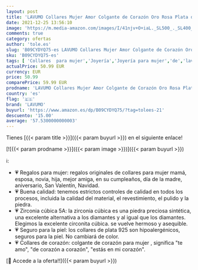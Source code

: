```yaml
---
layout: post
title: 'LAVUMO Collares Mujer Amor Colgante de Corazón Oro Rosa Plata de Ley 925 Collares de Mujer Joyas Regalos para Esposa  Mamá  Novia  Cumpleaños Navidad Aniversario día de San Valentín Regalo RG-05 '
date: 2021-12-25 13:56:10
image: 'https://m.media-amazon.com/images/I/41njv+O+iaL._SL500_._SL400_.jpg'
comments: true
category: ofertas
author: 'tole.es'
slug: 'B09CYDYQ75-es LAVUMO Collares Mujer Amor Colgante de Corazón Oro Rosa...'
sku: 'B09CYDYQ75-es'
tags: [ 'Collares  para mujer','Joyería','Joyería para mujer','de','lavumo','ley','navidad','plata', ]
actualPrice: 50.99 EUR
currency: EUR
price: 50.99
comparePrice: 59.99 EUR
prodname: 'LAVUMO Collares Mujer Amor Colgante de Corazón Oro Rosa Plata de Ley 925 Collares de Mujer Joyas Regalos para Esposa  Mamá  Novia  Cumpleaños Navidad Aniversario día de San Valentín Regalo RG-05 '
country: 'es'
flag: '🇪🇸'
brand: 'LAVUMO'
buyurl: 'https://www.amazon.es/dp/B09CYDYQ75/?tag=tolees-21'
descuento: '15.00'
average: '57.5300000000003'
---
```


Tienes [{{< param title >}}]({{< param buyurl >}}) en el siguiente enlace!

[![{{< param prodname >}}]({{< param image >}})]({{< param buyurl >}})

ℹ️:

- 💗 Regalos para mujer: regalos originales de collares para mujer mamá, esposa, novia, hija, mejor amiga, en su cumpleaños, día de la madre, aniversario, San Valentín, Navidad.
- 💗 Buena calidad: tenemos estrictos controles de calidad en todos los procesos, incluida la calidad del material, el revestimiento, el pulido y la piedra.
- 💗 Zirconia cúbica 5A: la zirconia cúbica es una piedra preciosa sintética, una excelente alternativa a los diamantes y al igual que los diamantes. Elegimos la excelente circonita cúbica. se vuelve hermoso y asequible.
- 💗 Seguro para la piel: los collares de plata 925 son hipoalergénicos, seguros para la piel. No cambiará de color.
- 💗 Collares de corazón: colgante de corazón para mujer , significa "te amo", "de corazón a corazón", "estás en mi corazón".

[🛒 Accede a la oferta!!]({{< param buyurl >}})
